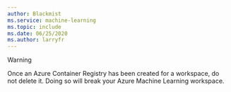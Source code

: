```yaml
---
author: Blackmist
ms.service: machine-learning
ms.topic: include
ms.date: 06/25/2020
ms.author: larryfr
---
```


> [!WARNING]
> Once an Azure Container Registry has been created for a workspace, do not delete it. Doing so will break your Azure Machine Learning workspace.
